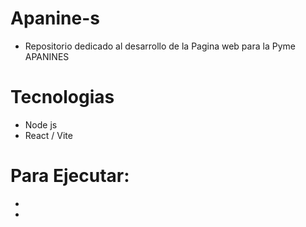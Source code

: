 # Apanine-s

* Repositorio dedicado al desarrollo de la Pagina web para la Pyme APANINES

# Tecnologias
* Node js
* React / Vite

# Para Ejecutar: 
 * 
 * 

